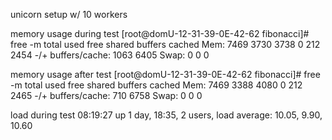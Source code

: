 unicorn setup w/ 10 workers

memory usage during test
[root@domU-12-31-39-0E-42-62 fibonacci]# free -m
             total       used       free     shared    buffers     cached
Mem:          7469       3730       3738          0        212       2454
-/+ buffers/cache:       1063       6405
Swap:            0          0          0

memory usage after test
[root@domU-12-31-39-0E-42-62 fibonacci]# free -m
             total       used       free     shared    buffers     cached
Mem:          7469       3388       4080          0        212       2465
-/+ buffers/cache:        710       6758
Swap:            0          0          0

load during test
 08:19:27 up 1 day, 18:35,  2 users,  load average: 10.05, 9.90, 10.60
